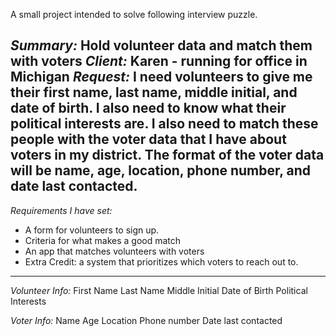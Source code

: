 A small project intended to solve following interview puzzle.

_Summary:_ Hold volunteer data and match them with voters
_Client:_ Karen - running for office in Michigan
_Request:_ I need volunteers to give me their first name, last name, middle initial, and date of birth. I also need to know what their political interests are. I also need to match these people with the voter data that I have about voters in my district. The format of the voter data will be name, age, location, phone number, and date last contacted.
---
_Requirements I have set:_
* A form for volunteers to sign up.
* Criteria for what makes a good match
* An app that matches volunteers with voters
* Extra Credit: a system that prioritizes which voters to reach out to.
---
_Volunteer Info:_
First Name
Last Name
Middle Initial
Date of Birth
Political Interests

_Voter Info:_
Name
Age
Location
Phone number
Date last contacted
